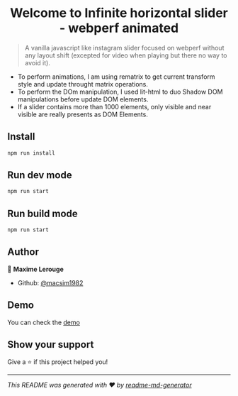 <h1 align="center">Welcome to Infinite horizontal slider - webperf animated</h1>

> A vanilla javascript like instagram slider focused on webperf without any layout shift (excepted for video when playing but there no way to avoid it).
* To perform animations, I am using rematrix to get current transform style and update throught matrix operations. 
* To perform the DOm manipulation, I used lit-html to duo Shadow DOM manipulations before update DOM elements.
* If a slider contains more than 1000 elements, only visible and near visible are really presents as DOM Elements.


## Install

```sh
npm run install
```

## Run dev mode

```sh
npm run start
```

## Run build mode

```sh
npm run start
```

## Author

👤 **Maxime Lerouge**

* Github: [@macsim1982](https://github.com/macsim1982)

## Demo
You can check the [demo](https://instagram-slider-with-video)
## Show your support

Give a ⭐️ if this project helped you!

***
_This README was generated with ❤️ by [readme-md-generator](https://github.com/kefranabg/readme-md-generator)_
